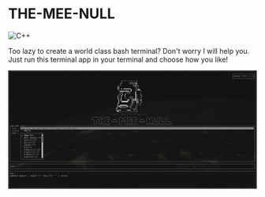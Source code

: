 # THE-MEE-NULL

![C++](https://img.shields.io/badge/c++-%2300599C.svg?style=flat&logo=c%2B%2B&logoColor=white)

Too lazy to create a world class bash terminal?
Don't worry I will help you. Just run this terminal app in your terminal and choose how you like!

![App preview](Assets/homescreen.gif)
